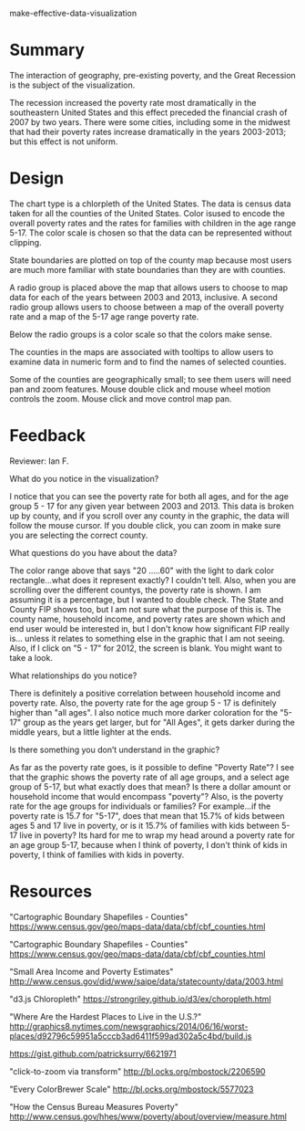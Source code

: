 make-effective-data-visualization

Summary
=======

The interaction of geography, pre-existing poverty, and the Great Recession is
the subject of the visualization.

The recession increased the poverty rate most dramatically in the southeastern
United States and this effect preceded the financial crash of 2007 by two
years.  There were some cities, including some in the midwest that had their
poverty rates increase dramatically in the years 2003-2013; but this effect
is not uniform.

Design
======

The chart type is a chlorpleth of the United States.  The data is census data
taken for all the counties of the United States.  Color isused to encode the
overall poverty rates and the rates for families with children in the age range
5-17.  The color scale is chosen so that the data can be represented without
clipping.

State boundaries are plotted on top of the county map because most users are
much more familiar with state boundaries than they are with counties.

A radio group is placed above the map that allows users to choose to map data
for each of the years between 2003 and 2013, inclusive.  A second radio group
allows users to choose between a map of the overall poverty rate and a map of
the 5-17 age range poverty rate.

Below the radio groups is a color scale so that the colors make sense.

The counties in the maps are associated with tooltips to allow users to
examine data in numeric form and to find the names of selected counties.

Some of the counties are geographically small; to see them users will need pan
and zoom features.  Mouse double click and mouse wheel motion controls the
zoom.  Mouse click and move control map pan.
 

Feedback
========

Reviewer: Ian F.

What do you notice in the visualization?

I notice that you can see the poverty rate for both all ages, and for the age
group 5 - 17 for any given year between 2003 and 2013.  This data is broken up
by county, and if you scroll over any county in the graphic, the data will
follow the mouse cursor.  If you double click, you can zoom in make sure you
are selecting the correct county.

What questions do you have about the data?

The color range above that says "20 .....60" with the light to dark color
rectangle...what does it represent exactly?  I couldn't tell.  Also, when you
are scrolling over the different countys, the poverty rate is shown.  I am
assuming it is a percentage, but I wanted to double check.  The State and
County FIP shows too, but I am not sure what the purpose of this is.  The
county name, household income, and poverty rates are shown which and end user
would be interested in, but I don't know how significant FIP really is...
unless it relates to something else in the graphic that I am not seeing.
Also, if I click on "5 - 17" for 2012, the screen is blank.  You might want
to take a look.

What relationships do you notice?

There is definitely a positive correlation between household income and poverty
rate.  Also, the poverty rate for the age group 5 - 17 is definitely higher
than "all ages".  I also notice much more darker coloration for the "5-17"
group as the years get larger, but for "All Ages", it gets darker during the
middle years, but a little lighter at the ends. 

Is there something you don’t understand in the graphic?

As far as the poverty rate goes, is it possible to define "Poverty Rate"?  I
see that the graphic shows the poverty rate of all age groups, and a select
age group of 5-17, but what exactly does that mean?  Is there a dollar amount
or household income that would encompass "poverty"?  Also, is the poverty
rate for the age groups for individuals or families?  For example...if the
poverty rate is 15.7 for "5-17", does that mean that 15.7% of kids between ages
5 and 17 live in poverty, or is it 15.7% of families with kids between 5-17
live in poverty?  Its hard for me to wrap my head around a poverty rate for an
age group 5-17, because when I think of poverty, I don't think of kids in
poverty, I think of families with kids in poverty.


Resources
=========

"Cartographic Boundary Shapefiles - Counties"
https://www.census.gov/geo/maps-data/data/cbf/cbf_counties.html

"Cartographic Boundary Shapefiles - Counties"
https://www.census.gov/geo/maps-data/data/cbf/cbf_counties.html

"Small Area Income and Poverty Estimates"
http://www.census.gov/did/www/saipe/data/statecounty/data/2003.html

"d3.js Chloropleth"
https://strongriley.github.io/d3/ex/choropleth.html

"Where Are the Hardest Places to Live in the U.S.?"
http://graphics8.nytimes.com/newsgraphics/2014/06/16/worst-places/d92796c59951a5cccb3ad6411f599ad302a5c4bd/build.js

https://gist.github.com/patricksurry/6621971

"click-to-zoom via transform"
http://bl.ocks.org/mbostock/2206590

"Every ColorBrewer Scale"
http://bl.ocks.org/mbostock/5577023

"How the Census Bureau Measures Poverty"
http://www.census.gov/hhes/www/poverty/about/overview/measure.html
